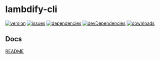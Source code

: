 # lambdify-cli
[![version](https://badge.fury.io/js/lambdify-cli.svg)](http://badge.fury.io/js/lambdify-cli)
[![issues](https://img.shields.io/github/issues/Prefinem/lambdify-cli.svg)](https://github.com/Prefinem/lambdify-cli/issues)
[![dependencies](https://david-dm.org/Prefinem/lambdify-cli.svg)](https://david-dm.org/Prefinem/lambdify-cli)
[![devDependencies](https://david-dm.org/Prefinem/lambdify-cli/dev-status.svg)](https://david-dm.org/Prefinem/lambdify-cli#info=devDependencies)
[![downloads](http://img.shields.io/npm/dm/lambdify-cli.svg)](https://www.npmjs.com/package/lambdify-cli)

## Docs

[README](https://github.com/Prefinem/lambdify/blob/master/README.md)